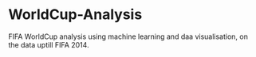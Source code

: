 # WorldCup-Analysis

FIFA WorldCup analysis using machine learning and daa visualisation, on the data uptill FIFA 2014.
